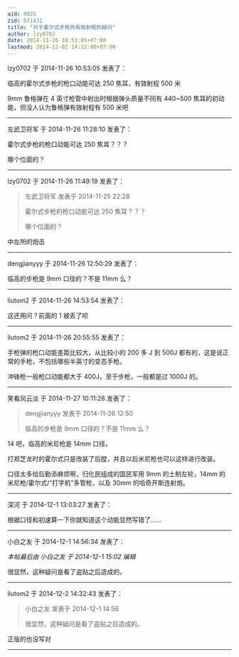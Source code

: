 ```yaml
---
aid: 9025
zid: 571431
title: "对于霍尔式步枪的有效射程的疑问"
author: lzy0702
date: 2014-11-26 10:53:05+07:00
lastmod: 2014-12-02 14:32:00+07:00
---
```


lzy0702 于 2014-11-26 10:53:05 发表了：

临高的霍尔式步枪的枪口动能可达 250 焦耳，有效射程 500 米

9mm 鲁格弹在 4 英寸枪管中射出时根据弹头质量不同有 440~500 焦耳的初动能，但没人认为鲁格弹有效射程有 500 米吧

---

左武卫将军 于 2014-11-26 11:28:10 发表了：

霍尔式步枪的枪口动能可达 250 焦耳？？？

哪个位面的？

---

lzy0702 于 2014-11-26 11:49:19 发表了：

> 左武卫将军 发表于 2014-11-25 22:28
>
> 霍尔式步枪的枪口动能可达 250 焦耳？？？
>
> 哪个位面的？

中左所的炮击

---

dengjianyyy 于 2014-11-26 12:50:29 发表了：

临高的步枪是 9mm 口径的？不是 11mm 么？

---

liutom2 于 2014-11-26 14:53:54 发表了：

这还用问？前面的 1 被丢了呗

---

liutom2 于 2014-11-26 20:55:55 发表了：

手枪弹的枪口动能差距比较大，从比较小的 200 多 J 到 500J 都有的，这是说正常的手枪，不包括哪些半英寸的变态手枪。

冲锋枪一般枪口动能都大于 400J，至于步枪，一般都是过 1000J 的。

---

笑看风云淡 于 2014-11-27 10:11:28 发表了：

> dengjianyyy 发表于 2014-11-26 12:50
>
> 临高的步枪是 9mm 口径的？不是 11mm 么？

14 吧，临高的米尼枪是 14mm 口径。

打郑芝龙时的霍尔式只是改装了后膛，并且以后米尼枪也可以这样进行改装。

口径太多给后勤添麻烦啊，归化民组成的国民军用 9mm 的土制左轮，14mm 的米尼枪/霍尔式/“打字机”多管枪，以及 30mm 的哈奇开斯连射炮。

---

深河 于 2014-12-1 13:03:27 发表了：

根据口径和初速算一下你就知道这个动能显然写错了……

---

小白之友 于 2014-12-1 14:56:34 发表了：

_本帖最后由 小白之友 于 2014-12-1 15:02 编辑_

很显然，这种疑问是看了盗贴之后造成的。

---

liutom2 于 2014-12-2 14:32:43 发表了：

> 小白之友 发表于 2014-12-1 14:56
>
> 很显然，这种疑问是看了盗贴之后造成的。

正版的也没写对

---
